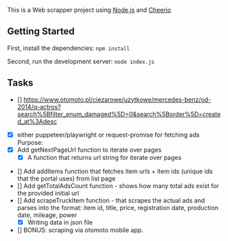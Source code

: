 This is a Web scrapper project using [Node.js](https://nodejs.org/en) and [Cheerio](https://cheerio.js.org/)

## Getting Started

First, install the dependencies:
`npm install`

Second, run the development server:
`node index.js`

<!-- # Date of Submission

- 23rd April (22nd April, 2 days remaining) -->

## Tasks

- [] https://www.otomoto.pl/ciezarowe/uzytkowe/mercedes-benz/od-2014/q-actros?search%5Bfilter_enum_damaged%5D=0&search%5Border%5D=created_at%3Adesc
- [x] either puppeteer/playwright or request-promise for fetching ads Purpose:
- [x] Add getNextPageUrl function to iterate over pages
  - [x] A function that returns url string for iterate over pages
- [] Add addItems function that fetches item urls + item ids (unique ids that the portal uses) from list page
- [] Add getTotalAdsCount function - shows how many total ads exist for the provided initial url
- [] Add scrapeTruckItem function - that scrapes the actual ads and parses into the format: item id, title, price, registration date, production date, mileage, power
  - [x] Writing data in json file
- [] BONUS: scraping via otomoto mobile app.

<!-- # Obstacles

- [] In need of Typescript?
- [] In need of mitmproxy?
- [] Ideas for error catching/solving, retry strategies?
- [] Accessing more ads from this link than the limit allows (max 50 pages)?
- [] Experience with CI/CD tools?
- [] Other considerations?
- [] mobile app scraping

# Tasks Breakdown

- [x] Find number of pages
- [] Add getNextPageUrl function to iterate over pages
  - [x] Add getNextPageUrl function to see if url is created correctly
- [x] Object Array to json file.
- [x] Have a for loop and push all the names
- [] Using request-promise as language is JS
- [] Have a project description to add.
- [] Using puppeteer/playwright as language is TS

# Learned

- puppeteer/playwright language is Typescript whereas request-promise language is Javascript
- How to write data to json file
- When it comes to ReadFile and Write File, make sure to add Sync with them if you need later on. And they don't need to have a callback
 -->
